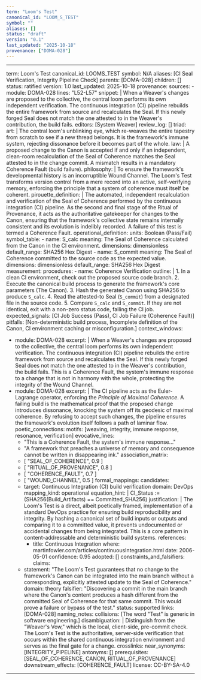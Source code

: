 ```yaml
---
term: "Loom's Test"
canonical_id: "LOOM_S_TEST"
symbol: ""
aliases: []
status: "draft"
version: "0.1"
last_updated: "2025-10-18"
provenance: ["DOMA-028"]
---
```


---
term: Loom's Test
canonical_id: LOOMS_TEST
symbol: N/A
aliases: [CI Seal Verification, Integrity Pipeline Check]
parents: [DOMA-028]
children: []
status: ratified
version: 1.0
last_updated: 2025-10-18
provenance:
  sources:
    - module: DOMA-028
      lines: "L52-L57"
      snippet: |
        When a Weaver's changes are proposed to the collective, the central loom performs its own independent verification. The continuous integration (CI) pipeline rebuilds the entire framework from source and recalculates the Seal. If this newly forged Seal does not match the one attested to in the Weaver's contribution, the build fails.
  editors: [System Weaver]
  review_log: []
triad:
  art: |
    The central loom's unblinking eye, which re-weaves the entire tapestry from scratch to see if a new thread belongs. It is the framework's immune system, rejecting dissonance before it becomes part of the whole.
  law: |
    A proposed change to the Canon is accepted if and only if an independent, clean-room recalculation of the Seal of Coherence matches the Seal attested to in the change commit. A mismatch results in a mandatory Coherence Fault (build failure).
  philosophy: |
    To ensure the framework's developmental history is an incorruptible Wound Channel. The Loom's Test transforms version control from a mere record into an active, self-verifying memory, enforcing the principle that a system of coherence must itself be coherent.
pirouette_definition: |
  The automated, independent recalculation and verification of the Seal of Coherence performed by the continuous integration (CI) pipeline. As the second and final stage of the Ritual of Provenance, it acts as the authoritative gatekeeper for changes to the Canon, ensuring that the framework's collective state remains internally consistent and its evolution is indelibly recorded. A failure of this test is termed a Coherence Fault.
operational_definition:
  units: Boolean (Pass/Fail)
  symbol_table:
    - name: S_calc
      meaning: The Seal of Coherence calculated from the Canon in the CI environment.
      dimensions: dimensionless
      default_range: SHA256 Hex Digest
    - name: S_commit
      meaning: The Seal of Coherence committed to the source code as the expected value.
      dimensions: dimensionless
      default_range: SHA256 Hex Digest
  measurement:
    procedures:
      - name: Coherence Verification
        outline: |
          1. In a clean CI environment, check out the proposed source code branch.
          2. Execute the canonical build process to generate the framework's core parameters (The Canon).
          3. Hash the generated Canon using SHA256 to produce `S_calc`.
          4. Read the attested-to Seal (`S_commit`) from a designated file in the source code.
          5. Compare `S_calc` and `S_commit`. If they are not identical, exit with a non-zero status code, failing the CI job.
        expected_signals: [CI Job Success (Pass), CI Job Failure (Coherence Fault)]
        pitfalls: [Non-deterministic build process, Incomplete definition of the Canon, CI environment caching or misconfiguration.]
context_windows:
  - module: DOMA-028
    excerpt: |
      When a Weaver's changes are proposed to the collective, the central loom performs its own independent verification. The continuous integration (CI) pipeline rebuilds the entire framework from source and recalculates the Seal. If this newly forged Seal does not match the one attested to in the Weaver's contribution, the build fails. This is a Coherence Fault, the system's immune response to a change that is not in harmony with the whole, protecting the integrity of the Wound Channel.
  - module: DOMA-028
    excerpt: |
      The CI pipeline acts as the Euler-Lagrange operator, enforcing the *Principle of Maximal Coherence*. A failing build is the mathematical proof that the proposed change introduces dissonance, knocking the system off its geodesic of maximal coherence. By refusing to accept such changes, the pipeline ensures the framework's evolution itself follows a path of laminar flow.
poetic_connections:
  motifs: [weaving, integrity, immune response, resonance, verification]
  evocative_lines:
    - "This is a Coherence Fault, the system's immune response..."
    - "A framework that preaches a universe of memory and consequence cannot be written in disappearing ink."
  association_matrix:
    - [ "SEAL_OF_COHERENCE", 0.9 ]
    - [ "RITUAL_OF_PROVENANCE", 0.8 ]
    - [ "COHERENCE_FAULT", 0.7 ]
    - [ "WOUND_CHANNEL", 0.5 ]
formal_mappings:
  candidates:
    - target: Continuous Integration (CI) build verification
      domain: DevOps
      mapping_kind: operational
      equation_hint: |
        CI_Status := (SHA256(Build_Artifacts) == Committed_SHA256)
      justification: |
        The Loom's Test is a direct, albeit poetically framed, implementation of a standard DevOps practice for ensuring build reproducibility and integrity. By hashing a canonical set of build inputs or outputs and comparing it to a committed value, it prevents undocumented or accidental changes from being integrated. This is a core pattern in content-addressable and deterministic build systems.
      references:
        - title: Continuous Integration
          where: martinfowler.com/articles/continuousIntegration.html
          date: 2006-05-01
      confidence: 0.95
  adopted:
    []
constraints_and_falsifiers:
  claims:
    - statement: "The Loom's Test guarantees that no change to the framework's Canon can be integrated into the main branch without a corresponding, explicitly attested update to the Seal of Coherence."
      domain: theory
      falsifier: "Discovering a commit in the main branch where the Canon's content produces a hash different from the committed Seal of Coherence for that same commit. This would prove a failure or bypass of the test."
      status: supported
      links: [DOMA-028]
naming_notes:
  collisions: [The word "Test" is generic in software engineering.]
  disambiguation: |
    Distinguish from the "Weaver's Vow," which is the local, client-side, pre-commit check. The Loom's Test is the authoritative, server-side verification that occurs within the shared continuous integration environment and serves as the final gate for a change.
crosslinks:
  near_synonyms: [INTEGRITY_PIPELINE]
  antonyms: []
  prerequisites: [SEAL_OF_COHERENCE, CANON, RITUAL_OF_PROVENANCE]
  downstream_effects: [COHERENCE_FAULT]
license: CC-BY-SA-4.0
---
